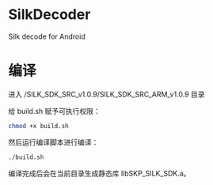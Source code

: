 # SilkDecoder
Silk decode for Android


# 编译

进入 /SILK_SDK_SRC_v1.0.9/SILK_SDK_SRC_ARM_v1.0.9 目录

给 build.sh 赋予可执行权限：

```bash
chmod +x build.sh
```

然后运行编译脚本进行编译：

```bash
./build.sh
```

编译完成后会在当前目录生成静态库 libSKP_SILK_SDK.a。
